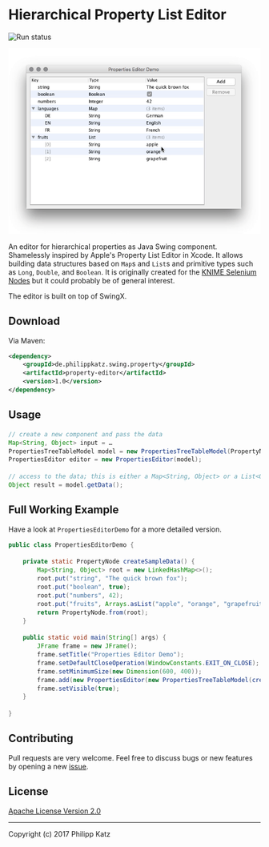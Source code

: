 Hierarchical Property List Editor
=================================

![Run status](https://api.shippable.com/projects/58f65c38d1780a07007b7145/badge?branch=master)

![Demo](demo.gif)

An editor for hierarchical properties as Java Swing component. Shamelessly
inspired by Apple's Property List Editor in Xcode. It allows building data
structures based on `Map`s and `List`s and primitive types such as `Long`,
`Double`, and `Boolean`. It is originally created for the [KNIME Selenium
Nodes][1] but it could probably be of general interest.

The editor is built on top of SwingX.

Download
--------

Via Maven:

```xml
<dependency>
	<groupId>de.philippkatz.swing.property</groupId>
	<artifactId>property-editor</artifactId>
	<version>1.0</version>
</dependency>
```

Usage
-----

```java
// create a new component and pass the data
Map<String, Object> input = …
PropertiesTreeTableModel model = new PropertiesTreeTableModel(PropertyNode.from(input));
PropertiesEditor editor = new PropertiesEditor(model);

// access to the data; this is either a Map<String, Object> or a List<Object>
Object result = model.getData();
```

Full Working Example
-----------------------

Have a look at `PropertiesEditorDemo` for a more detailed version.

```java
public class PropertiesEditorDemo {

	private static PropertyNode createSampleData() {
		Map<String, Object> root = new LinkedHashMap<>();
		root.put("string", "The quick brown fox");
		root.put("boolean", true);
		root.put("numbers", 42);
		root.put("fruits", Arrays.asList("apple", "orange", "grapefruit"));
		return PropertyNode.from(root);
	}

	public static void main(String[] args) {
		JFrame frame = new JFrame();
		frame.setTitle("Properties Editor Demo");
		frame.setDefaultCloseOperation(WindowConstants.EXIT_ON_CLOSE);
		frame.setMinimumSize(new Dimension(600, 400));
		frame.add(new PropertiesEditor(new PropertiesTreeTableModel(createSampleData())));
		frame.setVisible(true);
	}

}
```

Contributing
------------

Pull requests are very welcome. Feel free to discuss bugs or new features by
opening a new [issue][2].

License
-------

[Apache License Version 2.0](https://www.apache.org/licenses/LICENSE-2.0.html)

- - -

Copyright (c) 2017 Philipp Katz

[1]: http://seleniumnodes.com
[2]: https://github.com/qqilihq/property-editor/issues
